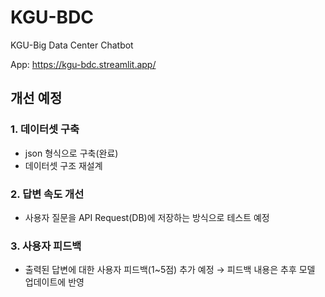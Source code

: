 # KGU-BDC
KGU-Big Data Center Chatbot <br/>

App: https://kgu-bdc.streamlit.app/


## 개선 예정
### 1. 데이터셋 구축
   - json 형식으로 구축(완료)
   - 데이터셋 구조 재설계
### 2. 답변 속도 개선
   - 사용자 질문을 API Request(DB)에 저장하는 방식으로 테스트 예정
### 3. 사용자 피드백
   - 출력된 답변에 대한 사용자 피드백(1~5점) 추가 예정 → 피드백 내용은 추후 모델 업데이트에 반영
